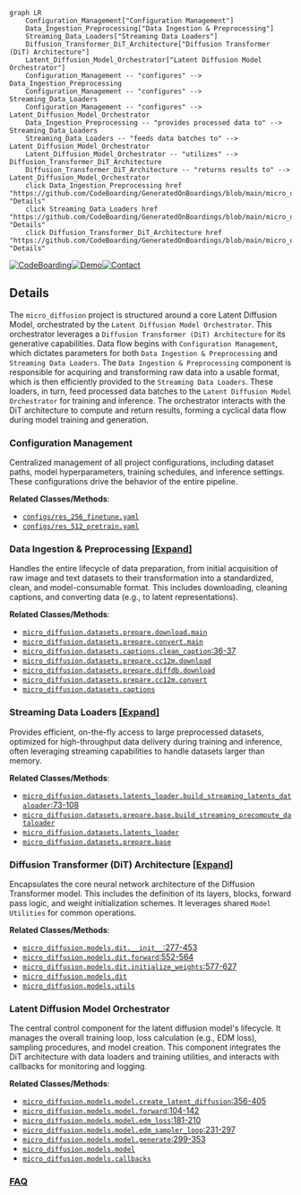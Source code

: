 ```mermaid
graph LR
    Configuration_Management["Configuration Management"]
    Data_Ingestion_Preprocessing["Data Ingestion & Preprocessing"]
    Streaming_Data_Loaders["Streaming Data Loaders"]
    Diffusion_Transformer_DiT_Architecture["Diffusion Transformer (DiT) Architecture"]
    Latent_Diffusion_Model_Orchestrator["Latent Diffusion Model Orchestrator"]
    Configuration_Management -- "configures" --> Data_Ingestion_Preprocessing
    Configuration_Management -- "configures" --> Streaming_Data_Loaders
    Configuration_Management -- "configures" --> Latent_Diffusion_Model_Orchestrator
    Data_Ingestion_Preprocessing -- "provides processed data to" --> Streaming_Data_Loaders
    Streaming_Data_Loaders -- "feeds data batches to" --> Latent_Diffusion_Model_Orchestrator
    Latent_Diffusion_Model_Orchestrator -- "utilizes" --> Diffusion_Transformer_DiT_Architecture
    Diffusion_Transformer_DiT_Architecture -- "returns results to" --> Latent_Diffusion_Model_Orchestrator
    click Data_Ingestion_Preprocessing href "https://github.com/CodeBoarding/GeneratedOnBoardings/blob/main/micro_diffusion/Data_Ingestion_Preprocessing.md" "Details"
    click Streaming_Data_Loaders href "https://github.com/CodeBoarding/GeneratedOnBoardings/blob/main/micro_diffusion/Streaming_Data_Loaders.md" "Details"
    click Diffusion_Transformer_DiT_Architecture href "https://github.com/CodeBoarding/GeneratedOnBoardings/blob/main/micro_diffusion/Diffusion_Transformer_DiT_Architecture.md" "Details"
```

[![CodeBoarding](https://img.shields.io/badge/Generated%20by-CodeBoarding-9cf?style=flat-square)](https://github.com/CodeBoarding/GeneratedOnBoardings)[![Demo](https://img.shields.io/badge/Try%20our-Demo-blue?style=flat-square)](https://www.codeboarding.org/demo)[![Contact](https://img.shields.io/badge/Contact%20us%20-%20contact@codeboarding.org-lightgrey?style=flat-square)](mailto:contact@codeboarding.org)

## Details

The `micro_diffusion` project is structured around a core Latent Diffusion Model, orchestrated by the `Latent Diffusion Model Orchestrator`. This orchestrator leverages a `Diffusion Transformer (DiT) Architecture` for its generative capabilities. Data flow begins with `Configuration Management`, which dictates parameters for both `Data Ingestion & Preprocessing` and `Streaming Data Loaders`. The `Data Ingestion & Preprocessing` component is responsible for acquiring and transforming raw data into a usable format, which is then efficiently provided to the `Streaming Data Loaders`. These loaders, in turn, feed processed data batches to the `Latent Diffusion Model Orchestrator` for training and inference. The orchestrator interacts with the DiT architecture to compute and return results, forming a cyclical data flow during model training and generation.

### Configuration Management
Centralized management of all project configurations, including dataset paths, model hyperparameters, training schedules, and inference settings. These configurations drive the behavior of the entire pipeline.


**Related Classes/Methods**:

- <a href="https://github.com/SonyResearch/micro_diffusion/blob/main/configs/res_256_finetune.yaml" target="_blank" rel="noopener noreferrer">`configs/res_256_finetune.yaml`</a>
- <a href="https://github.com/SonyResearch/micro_diffusion/blob/main/configs/res_512_pretrain.yaml" target="_blank" rel="noopener noreferrer">`configs/res_512_pretrain.yaml`</a>


### Data Ingestion & Preprocessing [[Expand]](./Data_Ingestion_Preprocessing.md)
Handles the entire lifecycle of data preparation, from initial acquisition of raw image and text datasets to their transformation into a standardized, clean, and model-consumable format. This includes downloading, cleaning captions, and converting data (e.g., to latent representations).


**Related Classes/Methods**:

- <a href="https://github.com/SonyResearch/micro_diffusion/blob/main/micro_diffusion/datasets/prepare/" target="_blank" rel="noopener noreferrer">`micro_diffusion.datasets.prepare.download.main`</a>
- <a href="https://github.com/SonyResearch/micro_diffusion/blob/main/micro_diffusion/datasets/prepare/" target="_blank" rel="noopener noreferrer">`micro_diffusion.datasets.prepare.convert.main`</a>
- <a href="https://github.com/SonyResearch/micro_diffusion/blob/main/micro_diffusion/datasets/captions.py#L36-L37" target="_blank" rel="noopener noreferrer">`micro_diffusion.datasets.captions.clean_caption`:36-37</a>
- <a href="https://github.com/SonyResearch/micro_diffusion/blob/main/micro_diffusion/datasets/prepare/cc12m/download.py" target="_blank" rel="noopener noreferrer">`micro_diffusion.datasets.prepare.cc12m.download`</a>
- <a href="https://github.com/SonyResearch/micro_diffusion/blob/main/micro_diffusion/datasets/prepare/diffdb/download.py" target="_blank" rel="noopener noreferrer">`micro_diffusion.datasets.prepare.diffdb.download`</a>
- <a href="https://github.com/SonyResearch/micro_diffusion/blob/main/micro_diffusion/datasets/prepare/cc12m/convert.py" target="_blank" rel="noopener noreferrer">`micro_diffusion.datasets.prepare.cc12m.convert`</a>
- <a href="https://github.com/SonyResearch/micro_diffusion/blob/main/micro_diffusion/datasets/captions.py" target="_blank" rel="noopener noreferrer">`micro_diffusion.datasets.captions`</a>


### Streaming Data Loaders [[Expand]](./Streaming_Data_Loaders.md)
Provides efficient, on-the-fly access to large preprocessed datasets, optimized for high-throughput data delivery during training and inference, often leveraging streaming capabilities to handle datasets larger than memory.


**Related Classes/Methods**:

- <a href="https://github.com/SonyResearch/micro_diffusion/blob/main/micro_diffusion/datasets/latents_loader.py#L73-L108" target="_blank" rel="noopener noreferrer">`micro_diffusion.datasets.latents_loader.build_streaming_latents_dataloader`:73-108</a>
- <a href="https://github.com/SonyResearch/micro_diffusion/blob/main/micro_diffusion/datasets/prepare/" target="_blank" rel="noopener noreferrer">`micro_diffusion.datasets.prepare.base.build_streaming_precompute_dataloader`</a>
- <a href="https://github.com/SonyResearch/micro_diffusion/blob/main/micro_diffusion/datasets/latents_loader.py" target="_blank" rel="noopener noreferrer">`micro_diffusion.datasets.latents_loader`</a>
- <a href="https://github.com/SonyResearch/micro_diffusion/blob/main/micro_diffusion/datasets/prepare/" target="_blank" rel="noopener noreferrer">`micro_diffusion.datasets.prepare.base`</a>


### Diffusion Transformer (DiT) Architecture [[Expand]](./Diffusion_Transformer_DiT_Architecture.md)
Encapsulates the core neural network architecture of the Diffusion Transformer model. This includes the definition of its layers, blocks, forward pass logic, and weight initialization schemes. It leverages shared `Model Utilities` for common operations.


**Related Classes/Methods**:

- <a href="https://github.com/SonyResearch/micro_diffusion/blob/main/micro_diffusion/models/dit.py#L277-L453" target="_blank" rel="noopener noreferrer">`micro_diffusion.models.dit.__init__`:277-453</a>
- <a href="https://github.com/SonyResearch/micro_diffusion/blob/main/micro_diffusion/models/dit.py#L552-L564" target="_blank" rel="noopener noreferrer">`micro_diffusion.models.dit.forward`:552-564</a>
- <a href="https://github.com/SonyResearch/micro_diffusion/blob/main/micro_diffusion/models/dit.py#L577-L627" target="_blank" rel="noopener noreferrer">`micro_diffusion.models.dit.initialize_weights`:577-627</a>
- <a href="https://github.com/SonyResearch/micro_diffusion/blob/main/micro_diffusion/models/dit.py" target="_blank" rel="noopener noreferrer">`micro_diffusion.models.dit`</a>
- <a href="https://github.com/SonyResearch/micro_diffusion/blob/main/micro_diffusion/models/utils.py" target="_blank" rel="noopener noreferrer">`micro_diffusion.models.utils`</a>


### Latent Diffusion Model Orchestrator
The central control component for the latent diffusion model's lifecycle. It manages the overall training loop, loss calculation (e.g., EDM loss), sampling procedures, and model creation. This component integrates the DiT architecture with data loaders and training utilities, and interacts with callbacks for monitoring and logging.


**Related Classes/Methods**:

- <a href="https://github.com/SonyResearch/micro_diffusion/blob/main/micro_diffusion/models/model.py#L356-L405" target="_blank" rel="noopener noreferrer">`micro_diffusion.models.model.create_latent_diffusion`:356-405</a>
- <a href="https://github.com/SonyResearch/micro_diffusion/blob/main/micro_diffusion/models/model.py#L104-L142" target="_blank" rel="noopener noreferrer">`micro_diffusion.models.model.forward`:104-142</a>
- <a href="https://github.com/SonyResearch/micro_diffusion/blob/main/micro_diffusion/models/model.py#L181-L210" target="_blank" rel="noopener noreferrer">`micro_diffusion.models.model.edm_loss`:181-210</a>
- <a href="https://github.com/SonyResearch/micro_diffusion/blob/main/micro_diffusion/models/model.py#L231-L297" target="_blank" rel="noopener noreferrer">`micro_diffusion.models.model.edm_sampler_loop`:231-297</a>
- <a href="https://github.com/SonyResearch/micro_diffusion/blob/main/micro_diffusion/models/model.py#L299-L353" target="_blank" rel="noopener noreferrer">`micro_diffusion.models.model.generate`:299-353</a>
- <a href="https://github.com/SonyResearch/micro_diffusion/blob/main/micro_diffusion/models/model.py" target="_blank" rel="noopener noreferrer">`micro_diffusion.models.model`</a>
- <a href="https://github.com/SonyResearch/micro_diffusion/blob/main/micro_diffusion/models/callbacks.py" target="_blank" rel="noopener noreferrer">`micro_diffusion.models.callbacks`</a>




### [FAQ](https://github.com/CodeBoarding/GeneratedOnBoardings/tree/main?tab=readme-ov-file#faq)